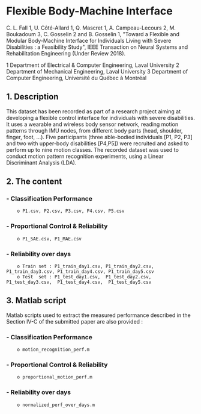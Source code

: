 # Flexible Body-Machine Interface 

C. L. Fall 1, U. Côté-Allard 1, Q. Mascret 1, A. Campeau-Lecours 2, M. Boukadoum 3, C. Gosselin 2 and B. Gosselin 1, "Toward a Flexible and Modular Body-Machine Interface for Individuals Living with Severe Disabilities : a Feasibility Study", IEEE Transaction on Neural Systems and Rehabilitation Engineering (Under Review 2018).

1 Department of Electrical & Computer Engineering, Laval University
2 Department of Mechanical Engineering, Laval University
3 Department of Computer Engineering, Université du Québec à Montréal

## 1. Description

This dataset has been recorded as part of a research project aiming at developing a flexible control interface for individuals with severe disabilities. It uses a wearable and wireless body sensor network, reading motion patterns through IMU nodes, from different body parts (head, shoulder, finger, foot, ...). Five participants (three able-bodied individuals [P1, P2, P3] and two with upper-body disabilities [P4,P5]) were recruited and asked to perform up to nine motion classes. The recorded dataset was used to conduct motion pattern recognition experiments, using a Linear Discriminant Analysis (LDA).

## 2. The content 

###		- Classification Performance
    	o P1.csv, P2.csv, P3.csv, P4.csv, P5.csv
###		- Proportional Control & Reliability
  		o P1_SAE.csv, P1_MAE.csv
###		- Reliability over days
  		o Train set : P1_train_day1.csv, P1_train_day2.csv, P1_train_day3.csv, P1_train_day4.csv, P1_train_day5.csv
  		o Test  set : P1_test_day1.csv,  P1_test_day2.csv,  P1_test_day3.csv,  P1_test_day4.csv,  P1_test_day5.csv

## 3. Matlab script

Matlab scripts used to extract the measured performance described in the Section IV-C of the submitted paper are also provided :

###		- Classification Performance
  		o motion_recognition_perf.m
###		- Proportional Control & Reliability
  		o proportional_motion_perf.m
###		- Reliability over days
  		o normalized_perf_over_days.m
